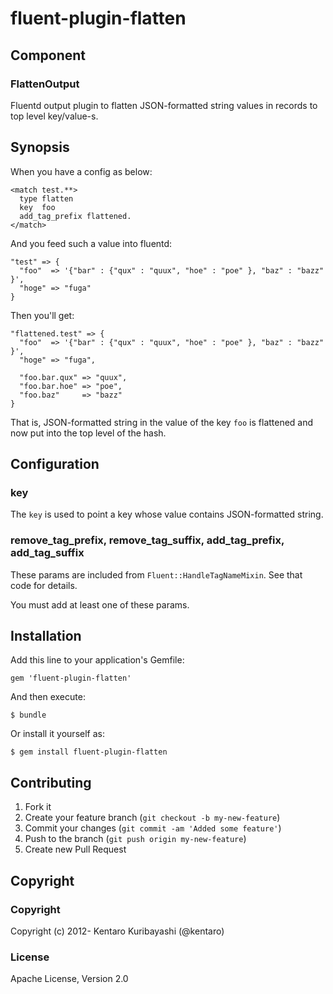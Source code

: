 # fluent-plugin-flatten

## Component

### FlattenOutput

Fluentd output plugin to flatten JSON-formatted string values in records to top level key/value-s.

## Synopsis

When you have a config as below:

```
<match test.**>
  type flatten
  key  foo
  add_tag_prefix flattened.
</match>
```

And you feed such a value into fluentd:

```
"test" => {
  "foo"  => '{"bar" : {"qux" : "quux", "hoe" : "poe" }, "baz" : "bazz" }',
  "hoge" => "fuga"
}
```

Then you'll get:

```
"flattened.test" => {
  "foo"  => '{"bar" : {"qux" : "quux", "hoe" : "poe" }, "baz" : "bazz" }',
  "hoge" => "fuga",

  "foo.bar.qux" => "quux",
  "foo.bar.hoe" => "poe",
  "foo.baz"     => "bazz"
}
```

That is, JSON-formatted string in the value of the key `foo` is flattened and now put into the top level of the hash.

## Configuration

### key

The `key` is used to point a key whose value contains JSON-formatted
string.

### remove_tag_prefix, remove_tag_suffix, add_tag_prefix, add_tag_suffix

These params are included from `Fluent::HandleTagNameMixin`. See that code for details.

You must add at least one of these params.

## Installation

Add this line to your application's Gemfile:

    gem 'fluent-plugin-flatten'

And then execute:

    $ bundle

Or install it yourself as:

    $ gem install fluent-plugin-flatten

## Contributing

1. Fork it
2. Create your feature branch (`git checkout -b my-new-feature`)
3. Commit your changes (`git commit -am 'Added some feature'`)
4. Push to the branch (`git push origin my-new-feature`)
5. Create new Pull Request

## Copyright

### Copyright

Copyright (c) 2012- Kentaro Kuribayashi (@kentaro)

### License

Apache License, Version 2.0
